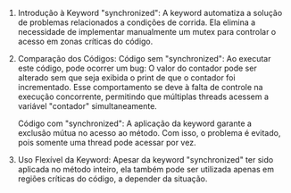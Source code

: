1. Introdução à Keyword "synchronized":
    A keyword automatiza a solução de problemas relacionados a condições de corrida.
    Ela elimina a necessidade de implementar manualmente um mutex para controlar o acesso em zonas críticas do código.

2. Comparação dos Códigos:
    Código sem "synchronized":
        Ao executar este código, pode ocorrer um bug:
        O valor do contador pode ser alterado sem que seja exibida o print de que o contador foi incrementado.
        Esse comportamento se deve à falta de controle na execução concorrente, permitindo que múltiplas threads acessem a variável "contador" simultaneamente.

    Código com "synchronized":
        A aplicação da keyword garante a exclusão mútua no acesso ao método.
        Com isso, o problema é evitado, pois somente uma thread pode acessar por vez.

3. Uso Flexível da Keyword:
    Apesar da  keyword "synchronized" ter sido aplicada no método inteiro, ela também pode ser utilizada apenas em regiões críticas do código, a depender da situação.